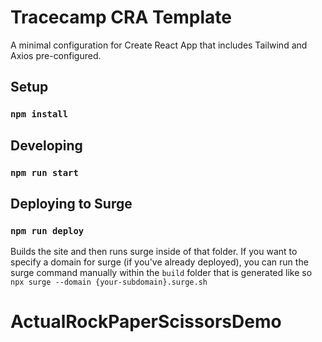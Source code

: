 # Tracecamp CRA Template

A minimal configuration for Create React App that includes Tailwind and Axios pre-configured.

## Setup

### `npm install`

## Developing

### `npm run start`

## Deploying to Surge

### `npm run deploy`

Builds the site and then runs surge inside of that folder. If you want to specify a domain for surge (if you've already deployed), you can run the surge command manually within the `build` folder that is generated like so `npx surge --domain {your-subdomain}.surge.sh`
# ActualRockPaperScissorsDemo
